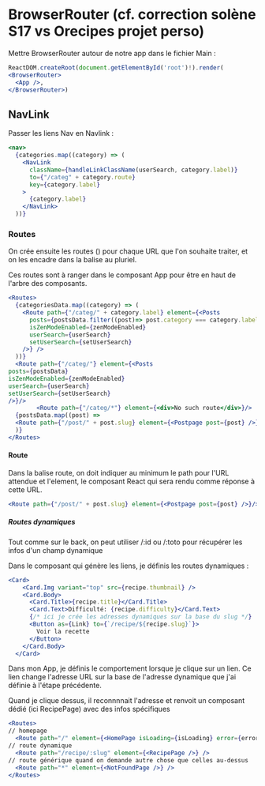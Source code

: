 # BrowserRouter (cf. correction solène S17 vs Orecipes projet perso)

Mettre BrowserRouter autour de notre app dans le fichier Main :

```jsx
ReactDOM.createRoot(document.getElementById('root')!).render(
<BrowserRouter>
  <App />,
</BrowserRouter>)
```

## NavLink

Passer les liens Nav en Navlink :

```jsx
<nav>
  {categories.map((category) => (
    <NavLink
      className={handleLinkClassName(userSearch, category.label)}
      to={"/categ" + category.route}
      key={category.label}
    >
      {category.label}
    </NavLink>
  ))}
```

### Routes

On crée ensuite les routes (<Route/>) pour chaque URL que l'on souhaite traiter, et on les encadre dans la balise <Routes></Routes> au pluriel.

Ces routes sont à ranger dans le composant App pour être en haut de l'arbre des composants.

```jsx
<Routes>
  {categoriesData.map((category) => (
    <Route path={"/categ/" + category.label} element={<Posts
      posts={postsData.filter((post)=> post.category === category.label)}
      isZenModeEnabled={zenModeEnabled}
      userSearch={userSearch}
      setUserSearch={setUserSearch}
    />} />
  ))}
  <Route path={"/categ/"} element={<Posts
posts={postsData}
isZenModeEnabled={zenModeEnabled}
userSearch={userSearch}
setUserSearch={setUserSearch}
/>}/>
        <Route path={"/categ/*"} element={<div>No such route</div>}/>
  {postsData.map((post) => 
  <Route path={"/post/" + post.slug} element={<Postpage post={post} />}/>
  )}
</Routes>
```

#### Route

Dans la balise route, on doit indiquer au minimum le path pour l'URL attendue et l'element, le composant React qui sera rendu comme réponse à cette URL.

```jsx
<Route path={"/post/" + post.slug} element={<Postpage post={post} />}/>
```

##### Routes dynamiques

Tout comme sur le back, on peut utiliser /:id ou /:toto pour récupérer les infos d'un champ dynamique

Dans le composant qui génère les liens, je définis les routes dynamiques :

```jsx
<Card>
    <Card.Img variant="top" src={recipe.thumbnail} />
    <Card.Body>
      <Card.Title>{recipe.title}</Card.Title>
      <Card.Text>Difficulté: {recipe.difficulty}</Card.Text>
      {/* ici je crée les adresses dynamiques sur la base du slug */}
      <Button as={Link} to={`/recipe/${recipe.slug}`}>
        Voir la recette
      </Button>
    </Card.Body>
  </Card>
```

Dans mon App, je définis le comportement lorsque je clique sur un lien. Ce lien change l'adresse URL sur la base de l'adresse dynamique que j'ai définie à l'étape précédente.

Quand je clique dessus, il reconnnnait l'adresse et renvoit un composant dédié (ici RecipePage) avec des infos spécifiques

```jsx
<Routes>
// homepage
  <Route path="/" element={<HomePage isLoading={isLoading} error={error} recipes={recipes} />}/>
// route dynamique
  <Route path="/recipe/:slug" element={<RecipePage />} />
// route générique quand on demande autre chose que celles au-dessus
  <Route path="*" element={<NotFoundPage />} />
</Routes>
```


